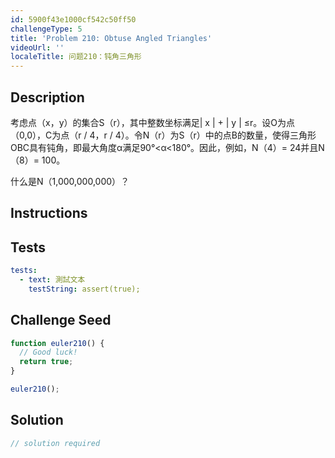 ```yaml
---
id: 5900f43e1000cf542c50ff50
challengeType: 5
title: 'Problem 210: Obtuse Angled Triangles'
videoUrl: ''
localeTitle: 问题210：钝角三角形
---
```


## Description
<section id="description">考虑点（x，y）的集合S（r），其中整数坐标满足| x | + | y | ≤r。设O为点（0,0），C为点（r / 4，r / 4）。令N（r）为S（r）中的点B的数量，使得三角形OBC具有钝角，即最大角度α满足90°&lt;α&lt;180°。因此，例如，N（4）= 24并且N（8）= 100。 <p>什么是N（1,000,000,000）？ </p></section>

## Instructions
<section id="instructions">
</section>

## Tests
<section id='tests'>

```yml
tests:
  - text: 測試文本
    testString: assert(true);

```

</section>

## Challenge Seed
<section id='challengeSeed'>

<div id='js-seed'>

```js
function euler210() {
  // Good luck!
  return true;
}

euler210();

```

</div>



</section>

## Solution
<section id='solution'>

```js
// solution required
```
</section>
